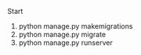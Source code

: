 Start

1. python manage.py makemigrations
2. python manage.py migrate
3. python manage.py runserver

